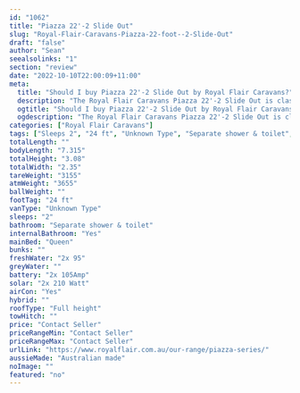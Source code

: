 ```yaml
---
id: "1062"
title: "Piazza 22'-2 Slide Out"
slug: "Royal-Flair-Caravans-Piazza-22-foot--2-Slide-Out"
draft: "false"
author: "Sean"
seealsolinks: "1"
section: "review"
date: "2022-10-10T22:00:09+11:00"
meta:
  title: "Should I buy Piazza 22'-2 Slide Out by Royal Flair Caravans?"
  description: "The Royal Flair Caravans Piazza 22'-2 Slide Out is classed as Unknown Type, and sleeps 2 people. It is Australian made and comes in at 24 ft. It generally has Separate shower & toilet."
  ogtitle: "Should I buy Piazza 22'-2 Slide Out by Royal Flair Caravans?"
  ogdescription: "The Royal Flair Caravans Piazza 22'-2 Slide Out is classed as Unknown Type, and sleeps 2 people. It is Australian made and comes in at 24 ft. It generally has Separate shower & toilet."
categories: ["Royal Flair Caravans"]
tags: ["Sleeps 2", "24 ft", "Unknown Type", "Separate shower & toilet", "Full height", "Price Unknown"]
totalLength: ""
bodyLength: "7.315"
totalHeight: "3.08"
totalWidth: "2.35"
tareWeight: "3155"
atmWeight: "3655"
ballWeight: ""
footTag: "24 ft"
vanType: "Unknown Type"
sleeps: "2"
bathroom: "Separate shower & toilet"
internalBathroom: "Yes"
mainBed: "Queen"
bunks: ""
freshWater: "2x 95"
greyWater: ""
battery: "2x 105Amp"
solar: "2x 210 Watt"
airCon: "Yes"
hybrid: ""
roofType: "Full height"
towHitch: ""
price: "Contact Seller"
priceRangeMin: "Contact Seller"
priceRangeMax: "Contact Seller"
urlLink: "https://www.royalflair.com.au/our-range/piazza-series/"
aussieMade: "Australian made"
noImage: ""
featured: "no"
---
```

